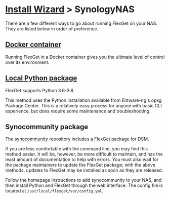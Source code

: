 # [Install Wizard](/InstallWizard) > SynologyNAS

There are a few different ways to go about running FlexGet on your NAS. They are listed below in order of preference.

## [Docker container](/InstallWizard/SynologyNAS/Docker)

Running FlexGet in a Docker container gives you the ultimate level of control over its environment.

## [Local Python package](/InstallWizard/SynologyNAS/PythonPackage)

<div class="alert alert-warning" role="alert">
  FlexGet supports Python 3.6-3.8.
</div>

This method uses the Python installation available from Entware-ng's opkg Package Center. This is a relatively easy process for anyone with basic CLI experience, but does require some maintenance and troubleshooting.

## Synocommunity package

The [synocommunity](https://synocommunity.com/) repository includes a FlexGet package for DSM.

If you are less comfortable with the command line, you may find this method easier. It will be, however, be more difficult to maintain, and has the least amount of documentation to help with errors. You must also wait for the package maintainers to update the FlexGet package; with the above methods, updates to FlexGet may be installed as soon as they are released.

Follow the homepage instructions to add synocommunity to your NAS, and then install Python and FlexGet through the web interface. The config file is located at `/usr/local/flexget/var/config.yml`.
